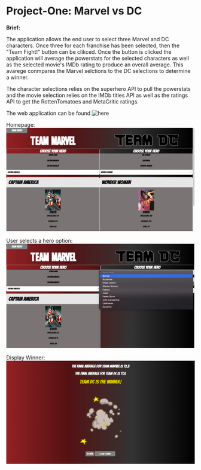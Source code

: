# Project-One: Marvel vs DC

**Brief:**

The application allows the end user to select three Marvel and DC characters. Once three for each franchise has been selected, then the "Team Fight!" button can be clikced. Once the button is clicked the application will average the powerstats for the selected characters as well as the selected movie's IMDb rating to produce an overall average. This avarege conmpares the Marvel selctions to the DC selections to determine a winner. 

The character selections relies on the superhero API to pull the powerstats and the movie selection relies on the IMDb titles API as well as the ratings API to get the RottenTomatoes and MetaCritic ratings. 

The web application can be found ![here](https://dasiasmith.github.io/Marvel-Vs-DC/)

Homepage:
![Home page](./assets/Homepage.png)

User selects a hero option:
![Select](./assets/Select.png)

Display Winner:
![Winner](./assets/Winners.png)
